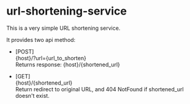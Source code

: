 # url-shortening-service
This is a very simple URL shortening service.

It provides two api method:

- [POST]\
{host}/?url={url_to_shorten}\
Returns response: {host}/{shortened_url}

- [GET]\
{host}/{shortened_url}\
Return redirect to original URL, and 404 NotFound if shortened_url doesn't exist.
